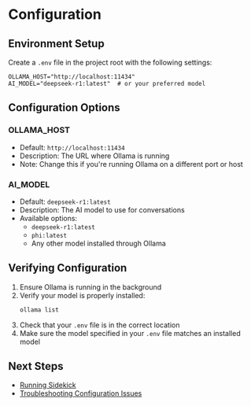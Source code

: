 # Configuration

## Environment Setup

Create a `.env` file in the project root with the following settings:

```env
OLLAMA_HOST="http://localhost:11434"
AI_MODEL="deepseek-r1:latest"  # or your preferred model
```

## Configuration Options

### OLLAMA_HOST
- Default: `http://localhost:11434`
- Description: The URL where Ollama is running
- Note: Change this if you're running Ollama on a different port or host

### AI_MODEL
- Default: `deepseek-r1:latest`
- Description: The AI model to use for conversations
- Available options:
  - `deepseek-r1:latest`
  - `phi:latest`
  - Any other model installed through Ollama

## Verifying Configuration

1. Ensure Ollama is running in the background
2. Verify your model is properly installed:
   ```bash
   ollama list
   ```
3. Check that your `.env` file is in the correct location
4. Make sure the model specified in your `.env` file matches an installed model

## Next Steps

- [Running Sidekick](../usage/running.md)
- [Troubleshooting Configuration Issues](../troubleshooting.md)
